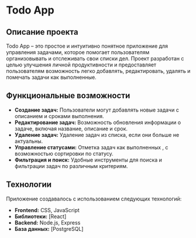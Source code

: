 # Todo App

## Описание проекта

Todo App – это простое и интуитивно понятное приложение для управления задачами, которое помогает пользователям организовывать и отслеживать свои списки дел. Проект разработан с целью улучшения личной продуктивности и предоставляет пользователям возможность легко добавлять, редактировать, удалять и помечать задачи как выполненные.

## Функциональные возможности

- **Создание задач:** Пользователи могут добавлять новые задачи с описанием и сроками выполнения.
- **Редактирование задач:** Возможность обновления информации о задаче, включая название, описание и срок.
- **Удаление задач:** Удаление задач из списка, если они больше не актуальны.
- **Управление статусами:** Отметка задач как выполненных , с возможностью сортировки по статусу.
- **Фильтрация и поиск:** Удобные инструменты для поиска и фильтрации задач по различным критериям.

## Технологии

Приложение создавалось с использованием следующих технологий:

- **Frontend:** CSS, JavaScript
- **Библиотеки:** [React]
- **Backend:** Node.js, Express
- **База данных:** [PostgreSQL]
